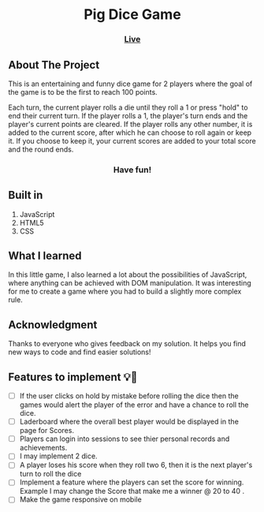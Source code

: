 <h1 align="center">Pig Dice Game</h1>

### <h3 align="center"> [Live](https://pig-game-mazen.netlify.app/)</h3>

## About The Project

This is an entertaining and funny dice game for 2 players where the goal of the game is to be the first to reach 100 points.

Each turn, the current player rolls a die until they roll a 1 or press "hold" to end their current turn.
If the player rolls a 1, the player's turn ends and the player's current points are cleared. If the player rolls any other number, it is added to the current score, after which he can choose to roll again or keep it. If you choose to keep it, your current scores are added to your total score and the round ends.
<h3 align="center">Have fun!</h3>

## Built in

1. JavaScript
2. HTML5
3. CSS

## What I learned

In this little game, I also learned a lot about the possibilities of JavaScript, where anything can be achieved with DOM manipulation. It was interesting for me to create a game where you had to build a slightly more complex rule.

## Acknowledgment

Thanks to everyone who gives feedback on my solution. It helps you find new ways to code and find easier solutions!

## Features to implement 💡🤔
- [ ] If the user clicks on hold by mistake before rolling the dice then the games would alert the player of the error and have a chance to roll the dice.
- [ ] Laderboard where the overall best player would be displayed in the page for Scores.
- [ ] Players can login into sessions to see thier personal records and achievements.
- [ ] I may implement 2 dice.
- [ ] A player loses his score when they roll two 6, then it is the next player's turn to roll the dice
- [ ] Implement a feature where the players can set the score for winning. Example I may change the Score that make me a winner @ 20 to 40 .
- [ ] Make the game responsive on mobile 
